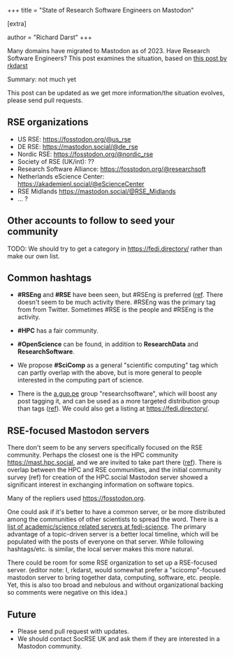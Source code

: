 +++
title = "State of Research Software Engineers on Mastodon"

[extra]

author = "Richard Darst"
+++

Many domains have migrated to Mastodon as of 2023.  Have Research
Software Engineers?  This post examines the situation, based on [this
post by rkdarst](https://fosstodon.org/@rkdarst/110146601969193973)

Summary: not much yet

This post can be updated as we get more information/the situation
evolves, please send pull requests.


## RSE organizations

* US RSE: <https://fosstodon.org/@us_rse>
* DE RSE: <https://mastodon.social/@de_rse>
* Nordic RSE: <https://fosstodon.org/@nordic_rse>
* Society of RSE (UK/int): ??
* Research Software Alliance: <https://fosstodon.org/@researchsoft>
* Netherlands eScience Center: <https://akademienl.social/@eScienceCenter>
* RSE Midlands <https://mastodon.social/@RSE_Midlands>
* ... ?


## Other accounts to follow to seed your community

TODO: We should try to get a category in <https://fedi.directory/> rather than make our own list.


## Common hashtags

* **#RSEng** and **#RSE** have been seen, but #RSEng is preferred
  ([ref](https://fosstodon.org/@HeathrTurnr/110147262319789502).
  There doesn't seem to be much activity there.  #RSEng was
  the primary tag from from Twitter.  Sometimes #RSE is the people and
  #RSEng is the activity.

* **#HPC** has a fair community.

* **#OpenScience** can be found, in addition to **ResearchData** and
  **ResearchSoftware**.

* We propose **#SciComp** as a general "scientific computing" tag
  which can partly overlap with the above, but is more general to
  people interested in the computing part of science.

* There is the [a.gup.pe](https://a.gup.pe/u/researchsoftware) group
  "researchsoftware", which will boost any post tagging it, and can be
  used as a more targeted distribution group than tags
  ([ref](https://fosstodon.org/@mattasdata@qoto.org/110151591358979693)).
  We could also get a listing at <https://fedi.directory/>.


## RSE-focused Mastodon servers

There don't seem to be any servers specifically focused on the RSE
community.  Perhaps the closest one is the HPC community
<https://mast.hpc.social>, and we are invited to take part there
([ref](https://mast.hpc.social/@AlanSill/110147881007346377)).  There is overlap
between the HPC and RSE communities, and the initial community survey (ref)
for creation of the HPC.social Mastodon server showed a significant interest in
exchanging information on software topics.

Many
of the repliers used <https://fosstodon.org>.

One could ask if it's better to have a common server, or be more
distributed among the communities of other scientists to spread the
word.  There is a [list of academic/science related servers at
fedi-science](https://fediscience.org/server-list.html). The primary advantage
of a topic-driven server is a better local timeline, which will be populated with
the posts of everyone on that server.  While following hashtags/etc. is similar,
the local server makes this more natural.

There could be room for some RSE organization to set up a
RSE-focused server. (editor note: I, rkdarst, would somewhat prefer a
"scicomp"-focused mastodon server to bring together data, computing,
software, etc. people.  Yet, this is also too broad and nebulous and without
organizational backing so comments were negative on this idea.)


## Future

* Please send pull request with updates.
* We should contact SocRSE UK and ask them if they are interested in
  a Mastodon community.
